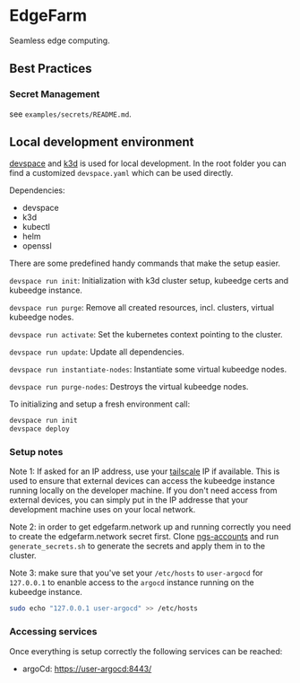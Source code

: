 # EdgeFarm

Seamless edge computing.

## Best Practices

### Secret Management

see `examples/secrets/README.md`.

## Local development environment

[devspace](https://devspace.sh/) and [k3d](https://k3d.io/) is used for
local development. In the root folder you can find a
customized `devspace.yaml` which can be used directly.

Dependencies:

- devspace
- k3d
- kubectl
- helm
- openssl

There are some predefined handy commands that make the setup easier.

`devspace run init`: Initialization with k3d cluster setup, kubeedge certs and kubeedge instance.

`devspace run purge`: Remove all created resources, incl. clusters, virtual kubeedge nodes.

`devspace run activate`: Set the kubernetes context pointing to the cluster.

`devspace run update`: Update all dependencies.

`devspace run instantiate-nodes`: Instantiate some virtual kubeedge nodes.

`devspace run purge-nodes`: Destroys the virtual kubeedge nodes.

To initializing and setup a fresh environment call:

```sh
devspace run init
devspace deploy
```

### Setup notes

Note 1: If asked for an IP address, use your [tailscale](https://login.tailscale.com/admin/machines) IP if available.
This is used to ensure that external devices can access the kubeedge instance running locally on the developer machine.
If you don't need access from external devices, you can simply put in the IP addresse that your development machine uses
on your local network.

Note 2: in order to get edgefarm.network up and running correctly you need to create the edgefarm.network secret first.
Clone [ngs-accounts](https://github.com/edgefarm/ngs-accounts) and run `generate_secrets.sh` to generate the secrets
and apply them in to the cluster.

Note 3: make sure that you've set your `/etc/hosts` to `user-argocd` for `127.0.0.1` to enanble access to the `argocd`
instance running on the kubeedge instance.

```sh
sudo echo "127.0.0.1 user-argocd" >> /etc/hosts
```

### Accessing services

Once everything is setup correctly the following services can be reached:

- argoCd: [https://user-argocd:8443/](https://user-argocd:8443/)
